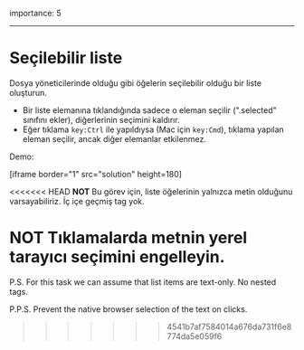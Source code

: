 importance: 5

---

# Seçilebilir liste

Dosya yöneticilerinde olduğu gibi öğelerin seçilebilir olduğu bir liste oluşturun.

 - Bir liste elemanına tıklandığında sadece o eleman seçilir (".selected" sınıfını ekler), diğerlerinin seçimini kaldırır.
 - Eğer tıklama `key:Ctrl` ile yapıldıysa (Mac için `key:Cmd`), tıklama yapılan eleman seçilir, ancak diğer elemanlar etkilenmez.

Demo:

[iframe border="1" src="solution" height=180]

<<<<<<< HEAD
**NOT** Bu görev için, liste öğelerinin yalnızca metin olduğunu varsayabiliriz. İç içe geçmiş tag yok.

**NOT** Tıklamalarda metnin yerel tarayıcı seçimini engelleyin.
=======
P.S. For this task we can assume that list items are text-only. No nested tags.

P.P.S. Prevent the native browser selection of the text on clicks.
>>>>>>> 4541b7af7584014a676da731f6e8774da5e059f6
